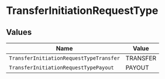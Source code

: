 # TransferInitiationRequestType


## Values

| Name                                    | Value                                   |
| --------------------------------------- | --------------------------------------- |
| `TransferInitiationRequestTypeTransfer` | TRANSFER                                |
| `TransferInitiationRequestTypePayout`   | PAYOUT                                  |